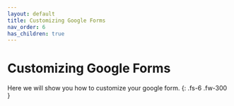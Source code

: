 ```yaml
---
layout: default
title: Customizing Google Forms
nav_order: 6
has_children: true
---
```


# Customizing Google Forms

Here we will show you how to customize your google form.
{: .fs-6 .fw-300 }
